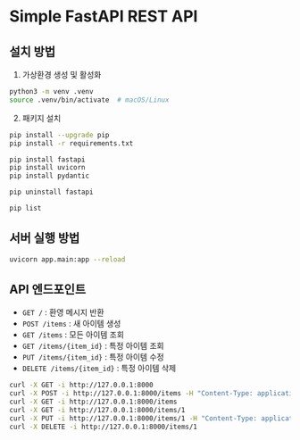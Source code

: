 # Simple FastAPI REST API

## 설치 방법

1. 가상환경 생성 및 활성화
```bash
python3 -m venv .venv
source .venv/bin/activate  # macOS/Linux
```

2. 패키지 설치
```bash
pip install --upgrade pip
pip install -r requirements.txt
```
```bash
pip install fastapi
pip install uvicorn
pip install pydantic
```
```bash
pip uninstall fastapi
```
```bash
pip list
```

## 서버 실행 방법

```bash
uvicorn app.main:app --reload
```

## API 엔드포인트

- `GET /` : 환영 메시지 반환
- `POST /items` : 새 아이템 생성
- `GET /items` : 모든 아이템 조회
- `GET /items/{item_id}` : 특정 아이템 조회
- `PUT /items/{item_id}` : 특정 아이템 수정
- `DELETE /items/{item_id}` : 특정 아이템 삭제

```bash
curl -X GET -i http://127.0.0.1:8000
curl -X POST -i http://127.0.0.1:8000/items -H "Content-Type: application/json" -d '{"name": "Foo"}'
curl -X GET -i http://127.0.0.1:8000/items
curl -X GET -i http://127.0.0.1:8000/items/1
curl -X PUT -i http://127.0.0.1:8000/items/1 -H "Content-Type: application/json" -d '{"name": "Bar"}'
curl -X DELETE -i http://127.0.0.1:8000/items/1
```
